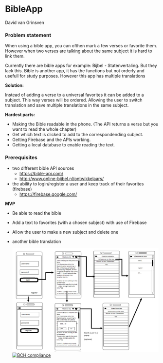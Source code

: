# BibleApp
David van Grinsven

### Problem statement
When using a bible app, you can ofthen mark a few verses or favorite them.
However when two verses are talking about the same subject it is hard to link them.

Currently there are bible apps for example: Bijbel - Statenvertaling.
But they lack this.
Bible is another app, it has the functions but not orderly and usefull for study purposes.
However this app has multiple translations

__Solution:__

Instead of adding a verse to a universal favorites it can be added to a subject. This way verses will be ordered.
Allowing the user to switch translation and save multiple translations in the same subject.

__Hardest parts:__
* Making the Bible readable in the phone. (The API returns a verse but you want to read the whole chapter)
* Get which text is clicked to add to the correspondending subject.
* Getting Firebase and the APIs working.
* Getting a local database to enable reading the text.


### Prerequisites
* two different bible API sources
  * https://bible-api.com/
  * http://www.online-bijbel.nl/ontwikkelaars/
* the ability to login/register a user and keep track of their favorites (firebase)
  * https://firebase.google.com/
  

__MVP__
* Be able to read the bible
* Add a text to favorites (with a chosen subject) with use of Firebase
* Allow the user to make a new subject and delete one
* another bible translation

  ![draft](/doc/draft.jpg)
[![BCH compliance](https://bettercodehub.com/edge/badge/dedvg/BibleApp?branch=master)](https://bettercodehub.com/)
